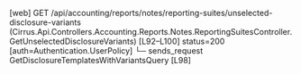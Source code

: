 [web] GET /api/accounting/reports/notes/reporting-suites/unselected-disclosure-variants  (Cirrus.Api.Controllers.Accounting.Reports.Notes.ReportingSuitesController.GetUnselectedDisclosureVariants)  [L92–L100] status=200 [auth=Authentication.UserPolicy]
  └─ sends_request GetDisclosureTemplatesWithVariantsQuery [L98]

